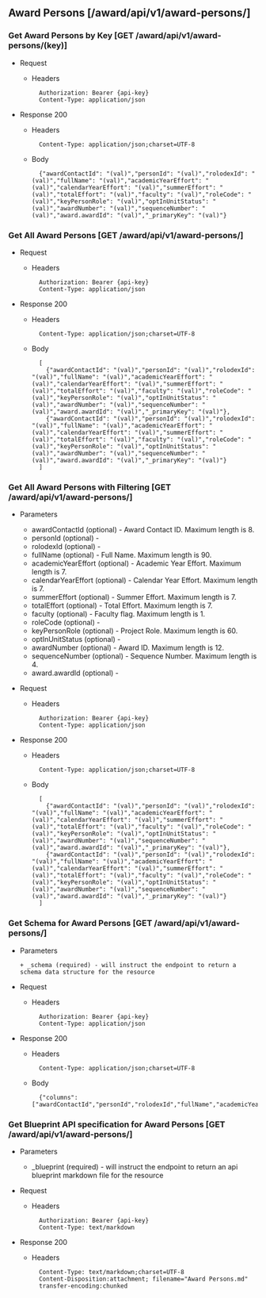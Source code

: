 ## Award Persons [/award/api/v1/award-persons/]

### Get Award Persons by Key [GET /award/api/v1/award-persons/(key)]
	 
+ Request

    + Headers

            Authorization: Bearer {api-key}
            Content-Type: application/json

+ Response 200
    + Headers

            Content-Type: application/json;charset=UTF-8

    + Body
    
            {"awardContactId": "(val)","personId": "(val)","rolodexId": "(val)","fullName": "(val)","academicYearEffort": "(val)","calendarYearEffort": "(val)","summerEffort": "(val)","totalEffort": "(val)","faculty": "(val)","roleCode": "(val)","keyPersonRole": "(val)","optInUnitStatus": "(val)","awardNumber": "(val)","sequenceNumber": "(val)","award.awardId": "(val)","_primaryKey": "(val)"}

### Get All Award Persons [GET /award/api/v1/award-persons/]
	 
+ Request

    + Headers

            Authorization: Bearer {api-key}
            Content-Type: application/json

+ Response 200
    + Headers

            Content-Type: application/json;charset=UTF-8

    + Body
    
            [
              {"awardContactId": "(val)","personId": "(val)","rolodexId": "(val)","fullName": "(val)","academicYearEffort": "(val)","calendarYearEffort": "(val)","summerEffort": "(val)","totalEffort": "(val)","faculty": "(val)","roleCode": "(val)","keyPersonRole": "(val)","optInUnitStatus": "(val)","awardNumber": "(val)","sequenceNumber": "(val)","award.awardId": "(val)","_primaryKey": "(val)"},
              {"awardContactId": "(val)","personId": "(val)","rolodexId": "(val)","fullName": "(val)","academicYearEffort": "(val)","calendarYearEffort": "(val)","summerEffort": "(val)","totalEffort": "(val)","faculty": "(val)","roleCode": "(val)","keyPersonRole": "(val)","optInUnitStatus": "(val)","awardNumber": "(val)","sequenceNumber": "(val)","award.awardId": "(val)","_primaryKey": "(val)"}
            ]

### Get All Award Persons with Filtering [GET /award/api/v1/award-persons/]
    
+ Parameters

    + awardContactId (optional) - Award Contact ID. Maximum length is 8.
    + personId (optional) - 
    + rolodexId (optional) - 
    + fullName (optional) - Full Name. Maximum length is 90.
    + academicYearEffort (optional) - Academic Year Effort. Maximum length is 7.
    + calendarYearEffort (optional) - Calendar Year Effort. Maximum length is 7.
    + summerEffort (optional) - Summer Effort. Maximum length is 7.
    + totalEffort (optional) - Total Effort. Maximum length is 7.
    + faculty (optional) - Faculty flag. Maximum length is 1.
    + roleCode (optional) - 
    + keyPersonRole (optional) - Project Role. Maximum length is 60.
    + optInUnitStatus (optional) - 
    + awardNumber (optional) - Award ID. Maximum length is 12.
    + sequenceNumber (optional) - Sequence Number. Maximum length is 4.
    + award.awardId (optional) - 

            
+ Request

    + Headers

            Authorization: Bearer {api-key}
            Content-Type: application/json 

+ Response 200
    + Headers

            Content-Type: application/json;charset=UTF-8

    + Body
    
            [
              {"awardContactId": "(val)","personId": "(val)","rolodexId": "(val)","fullName": "(val)","academicYearEffort": "(val)","calendarYearEffort": "(val)","summerEffort": "(val)","totalEffort": "(val)","faculty": "(val)","roleCode": "(val)","keyPersonRole": "(val)","optInUnitStatus": "(val)","awardNumber": "(val)","sequenceNumber": "(val)","award.awardId": "(val)","_primaryKey": "(val)"},
              {"awardContactId": "(val)","personId": "(val)","rolodexId": "(val)","fullName": "(val)","academicYearEffort": "(val)","calendarYearEffort": "(val)","summerEffort": "(val)","totalEffort": "(val)","faculty": "(val)","roleCode": "(val)","keyPersonRole": "(val)","optInUnitStatus": "(val)","awardNumber": "(val)","sequenceNumber": "(val)","award.awardId": "(val)","_primaryKey": "(val)"}
            ]
			
### Get Schema for Award Persons [GET /award/api/v1/award-persons/]
	                                          
+ Parameters

      + _schema (required) - will instruct the endpoint to return a schema data structure for the resource
      
+ Request

    + Headers

            Authorization: Bearer {api-key}
            Content-Type: application/json

+ Response 200
    + Headers

            Content-Type: application/json;charset=UTF-8

    + Body
    
            {"columns":["awardContactId","personId","rolodexId","fullName","academicYearEffort","calendarYearEffort","summerEffort","totalEffort","faculty","roleCode","keyPersonRole","optInUnitStatus","awardNumber","sequenceNumber","award.awardId"],"primaryKey":"awardContactId"}
		
### Get Blueprint API specification for Award Persons [GET /award/api/v1/award-persons/]
	 
+ Parameters

     + _blueprint (required) - will instruct the endpoint to return an api blueprint markdown file for the resource
                 
+ Request

    + Headers

            Authorization: Bearer {api-key}
            Content-Type: text/markdown

+ Response 200
    + Headers

            Content-Type: text/markdown;charset=UTF-8
            Content-Disposition:attachment; filename="Award Persons.md"
            transfer-encoding:chunked
